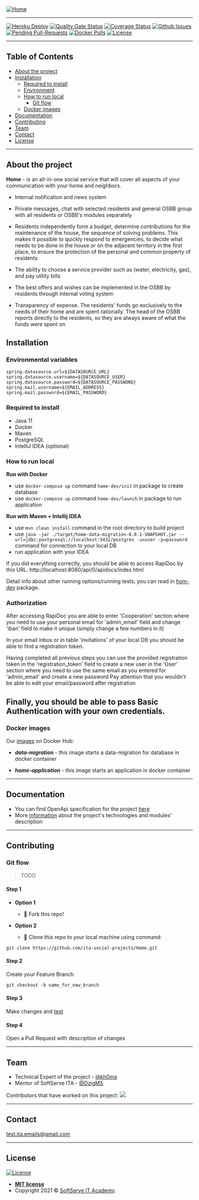 [![Home](https://i.postimg.cc/dtdVKck6/photo-2021-06-16-16-06-28.jpg)](https://github.com/ita-social-projects/Home)
___

[![Heroku Deploy](https://img.shields.io/website?down_color=red&down_message=heroku%20down&up_color=green&up_message=heroku%20up&url=https%3A%2F%2Fhome-project-academy.herokuapp.com%2Fapi%2F0%2Fapidocs%2Findex.html)](https://home-project-academy.herokuapp.com/api/0/apidocs/index.html)
[![Quality Gate Status](https://sonarcloud.io/api/project_badges/measure?project=ita-social-projects-home&metric=alert_status)](https://sonarcloud.io/dashboard?id=ita-social-projects-home)
[![Coverage Status](https://img.shields.io/sonar/coverage/ita-social-projects-home?server=https%3A%2F%2Fsonarcloud.io)](https://sonarcloud.io/component_measures?id=ita-social-projects-home&metric=coverage&view=treemap)
[![Github Issues](https://img.shields.io/github/issues/ita-social-projects/Home?style=flat-square)](https://github.com/ita-social-projects/Home/issues)
[![Pending Pull-Requests](https://img.shields.io/github/issues-pr/ita-social-projects/Home?style=flat-square)](https://github.com/ita-social-projects/Home/pulls)
[![Docker Pulls](https://img.shields.io/docker/pulls/homeacademy/home-application)](https://hub.docker.com/r/homeacademy/home-application)
[![License](http://img.shields.io/:license-mit-blue.svg?style=flat-square)](http://badges.mit-license.org)
___

## Table of Contents

- [About the project](#About-the-project)
- [Installation](#installation)
  - [Required to install](#Required-to-install)
  - [Environment](#Environmental-variables)
  - [How to run local](#How-to-run-local)
    -  [Git flow](#Git-flow)
  - [Docker images](#Docker-images)
- [Documentation](#Documentation)
- [Contributing](#contributing)
- [Team](#Team)
- [Contact](#contact)
- [License](#license)

---

## About the project
__Home__ - is an all-in-one social service that will cover all
aspects of your communication with your home and neighbors.
- Internal notification and news system


- Private messages, chat with selected residents and general OSBB
  group with all residents or OSBB's modules separately


- Residents independently form a budget, determine
  contributions for the maintenance of the house,
  the sequence of solving problems. This makes it possible
  to quickly respond to emergencies, to decide what needs to be
  done in the house or on the adjacent territory in the first place,
  to ensure the protection of the personal and common property of residents


- The ability to choose a service provider such as
  (water, electricity, gas), and pay utility bills


- The best offers and wishes can be implemented in the OSBB
  by residents through internal voting system


- Transparency of expense. The residents' funds go exclusively to the needs
  of their home and are spent rationally. The head of the OSBB reports
  directly to the residents, so they are always aware of what the funds were spent on
  

## Installation
### Environmental variables
```properties
spring.datasource.url=${DATASOURCE_URL}
spring.datasource.username=${DATASOURCE_USER}
spring.datasource.password=${DATASOURCE_PASSWORD}
spring.mail.username=${EMAIL_ADDRESS}
spring.mail.password=${EMAIL_PASSWORD}
```
### Required to install
- Java 11
- Docker
- Maven
- PostgreSQL
- IntelliJ IDEA (optional)

### How to run local
__Run with Docker__
- use `docker-compose up` command `home-dev/init` 
  in package to create  database
- use `docker-compose up` command `home-dev/launch` in package to run 
  application

__Run with Maven + Intellij IDEA__
- use `mvn clean install` command in the root directory to build project
- use `java -jar ./target/home-data-migration-0.0.1-SNAPSHOT.jar --url=jdbc:postgresql://localhost:5432/postgres -u=user -p=password`
  command for connection to your local DB
- run application with your IDEA

If you did everything correctly, you should be able to access RapiDoc
by this URL: http://localhost:8080/api/0/apidocs/index.html

Detail info about other running options/running tests, you can read in 
[hom-dev](https://github.com/ita-social-projects/Home/tree/dev/home-dev) package.

### Authorization
After accessing RapiDoc you are able to enter 'Cooperation' section
where you need to use your personal email for 'admin_email' field
and change 'iban' field to make it unique (simply change a few numbers in it)

In your email inbox or in table 'invitations' of your local DB
you should be able to find a registration token.

Having completed all previous steps you can use the provided
registration token in the 'registration_token' field to create a new user
in the 'User' section  where you need to use the same email
as you entered for 'admin_email' and create a new password
Pay attention that you wouldn't be able to edit your
email/password after registration

Finally, you should be able to pass Basic Authentication
with your own credentials.
---

### Docker images
Our [images](https://hub.docker.com/u/homeacademy) on Docker Hub:

- ***data-migration*** - this image starts a data-migration for database in docker container

- ***home-application*** - this image starts an application in docker container

---

## Documentation

- You can find OpenApi specification for the
  project [here](https://home-project-academy.herokuapp.com/api/0/apidocs/index.html)
- More [information](https://github.com/ita-social-projects/Home/tree/dev/home-docs) about the project's 
  technologies and modules' description

---

## Contributing
### Git flow
> TODO
#### Step 1

- **Option 1**
  - 🍴 Fork this repo!

- **Option 2**
  - 👯 Clone this repo to your local machine using command:

`git clone https://github.com/ita-social-projects/Home.git`

#### Step 2

Create your Feature Branch

`git checkout -b name_for_new_branch`

#### Step 3
Make changes and [test](https://github.com/ita-social-projects/Home/blob/dev/home-docs/home-api-tests.md)

#### Step 4
Open a Pull Request with description of changes


---

## Team

- Technical Expert of the project - [@kh0ma](https://github.com/kh0ma)
- Mentor of SoftServe ITA - [@DzigMS](https://github.com/DzigMS)

Contributors that have worked on this project:
<a href="https://github.com/ita-social-projects/Home/graphs/contributors">
<img src="https://contrib.rocks/image?repo=ita-social-projects/Home" />
</a>

---
## Contact
<a href="mailto:test.ita.emails@gmail.com">test.ita.emails@gmail.com</a>
___

## License

[![License](http://img.shields.io/:license-mit-blue.svg?style=flat-square)](http://badges.mit-license.org)

- **[MIT license](http://opensource.org/licenses/mit-license.php)**
- Copyright 2021 © <a href="https://softserve.academy/" target="_blank"> SoftServe IT Academy</a>.